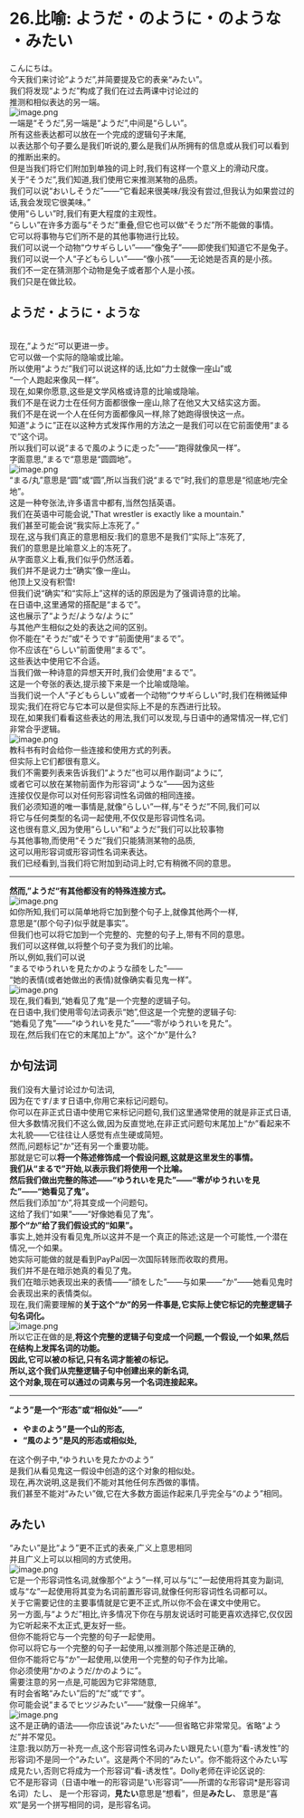 # 26.比喻: ようだ・のように・のような ・みたい

こんにちは。<br />今天我们来讨论“ようだ”,并简要提及它的表亲“みたい”。<br />我们将发现“ようだ”构成了我们在过去两课中讨论过的<br />推测和相似表达的另一端。<br />![image.png](https://cdn.nlark.com/yuque/0/2023/png/1179742/1694731114834-b43dac98-126f-42d7-adee-944b43661204.png#averageHue=%23fdf7f6&clientId=u1e98e677-36b4-4&from=paste&height=358&id=u6c517393&originHeight=447&originWidth=819&originalType=binary&ratio=1.25&rotation=0&showTitle=false&size=219073&status=done&style=none&taskId=u2e970705-b023-4c91-b697-e08aa098240&title=&width=655.2)<br />一端是“そうだ”,另一端是“ようだ”,中间是“らしい”。<br />所有这些表达都可以放在一个完成的逻辑句子末尾,<br />以表达那个句子要么是我们听说的,要么是我们从所拥有的信息或从我们可以看到的推断出来的。<br />但是当我们将它们附加到单独的词上时,我们有这样一个意义上的滑动尺度。<br />关于“そうだ”,我们知道,我们使用它来推测某物的品质。<br />我们可以说“おいしそうだ”——“它看起来很美味/我没有尝过,但我认为如果尝过的话,我会发现它很美味。”<br />使用“らしい”时,我们有更大程度的主观性。<br />“らしい”在许多方面与“そうだ”重叠,但它也可以做“そうだ”所不能做的事情。<br />它可以将事物与它们所不是的其他事物进行比较。<br />我们可以说一个动物“ウサギらしい”——“像兔子”——即使我们知道它不是兔子。<br />我们可以说一个人“子どもらしい”——“像小孩”——无论她是否真的是小孩。<br />我们不一定在猜测那个动物是兔子或者那个人是小孩。<br />我们只是在做比较。
## ようだ・ように・ような
<br />现在,”ようだ“可以更进一步。<br />它可以做一个实际的隐喻或比喻。<br />所以使用“ようだ”我们可以说这样的话,比如“力士就像一座山”或<br />“一个人跑起来像风一样”。<br />现在,如果你愿意,这些是文学风格或诗意的比喻或隐喻。<br />我们不是在说力士在任何方面都很像一座山,除了在他又大又结实这方面。<br />我们不是在说一个人在任何方面都像风一样,除了她跑得很快这一点。<br />知道“ように”正在以这种方式发挥作用的方法之一是我们可以在它前面使用“まるで”这个词。<br />所以我们可以说“まるで風のように走った”——“跑得就像风一样”。<br />字面意思,”まるで“意思是“圆圆地”。<br />![image.png](https://cdn.nlark.com/yuque/0/2023/png/1179742/1694731722678-743034d6-8047-46c2-9d29-11fb74b1cfcf.png#averageHue=%23f4f4f4&clientId=u1e98e677-36b4-4&from=paste&height=260&id=u87781e2c&originHeight=325&originWidth=402&originalType=binary&ratio=1.25&rotation=0&showTitle=false&size=74485&status=done&style=none&taskId=u47f37b50-f388-460d-90c3-e011412941c&title=&width=321.6)<br />“まる/丸”意思是“圆”或“圆”,所以当我们说“まるで”时,我们的意思是“彻底地/完全地”。<br />这是一种夸张法,许多语言中都有,当然包括英语。<br />我们在英语中可能会说,"That wrestler is exactly like a mountain."<br />我们甚至可能会说“我实际上冻死了。”<br />现在,这与我们真正的意思相反:我们的意思不是我们“实际上”冻死了,<br />我们的意思是比喻意义上的冻死了。<br />从字面意义上看,我们似乎仍然活着。<br />我们并不是说力士“确实”像一座山。<br />他顶上又没有积雪!<br />但我们说“确实”和“实际上”这样的话的原因是为了强调诗意的比喻。<br />在日语中,这里通常的搭配是“まるで”。<br />这也展示了“ようだ/ような/ように”<br />与其他产生相似之处的表达之间的区别。<br />你不能在“そうだ”或“そうです”前面使用“まるで”。<br />你不应该在“らしい”前面使用“まるで”。<br />这些表达中使用它不合适。<br />当我们做一种诗意的异想天开时,我们会使用“まるで”。<br />这是一个夸张的表达,提示接下来是一个比喻或隐喻。<br />当我们说一个人“子どもらしい”或者一个动物“ウサギらしい”时,我们在稍微延伸现实;我们在将它与它本可以是但实际上不是的东西进行比较。<br />现在,如果我们看看这些表达的用法,我们可以发现,与日语中的通常情况一样,它们非常合乎逻辑。<br />![image.png](https://cdn.nlark.com/yuque/0/2023/png/1179742/1694731815857-6e8ef454-328a-4666-b0d0-f7d7fe86f93e.png#averageHue=%23fdf8f8&clientId=u1e98e677-36b4-4&from=paste&height=273&id=u3d282cc5&originHeight=341&originWidth=468&originalType=binary&ratio=1.25&rotation=0&showTitle=false&size=90987&status=done&style=none&taskId=u2907ce6a-c3b8-445b-8492-9d550070df1&title=&width=374.4)<br />教科书有时会给你一些连接和使用方式的列表。<br />但实际上它们都很有意义。<br />我们不需要列表来告诉我们“ようだ”也可以用作副词“ように”,<br />或者它可以放在某物前面作为形容词“ような”——因为这些<br />连接仅仅是你可以对任何形容词性名词做的相同连接。<br />我们必须知道的唯一事情是,就像“らしい”一样,与“そうだ”不同,我们可以<br />将它与任何类型的名词一起使用,不仅仅是形容词性名词。<br />这也很有意义,因为使用“らしい”和“ようだ”我们可以比较事物<br />与其他事物,而使用“そうだ”我们只能猜测某物的品质,<br />这可以用形容词或形容词性名词来表达。<br />我们已经看到,当我们将它附加到动词上时,它有稍微不同的意思。

---

**然而,”ようだ“有其他都没有的特殊连接方式。**<br />![image.png](https://cdn.nlark.com/yuque/0/2023/png/1179742/1694731839663-b2a1a795-26da-4308-a171-1fd0adf68ebe.png#averageHue=%23b69e79&clientId=u1e98e677-36b4-4&from=paste&height=289&id=ucc0b8323&originHeight=361&originWidth=619&originalType=binary&ratio=1.25&rotation=0&showTitle=false&size=153420&status=done&style=none&taskId=u85a26e36-12f4-41ff-ab33-7a8cbdab790&title=&width=495.2)<br />如你所知,我们可以简单地将它加到整个句子上,就像其他两个一样,<br />意思是“(那个句子)似乎就是事实”。<br />但我们也可以将它加到一个完整的、完整的句子上,带有不同的意思。<br />我们可以这样做,以将整个句子变为我们的比喻。<br />所以,例如,我们可以说<br />“まるでゆうれいを見たかのような顔をした”——<br />“她的表情(或者她做出的表情)就像确实看见鬼一样”。<br />![image.png](https://cdn.nlark.com/yuque/0/2023/png/1179742/1694731882539-85169213-3594-4293-a72d-f670b3df82df.png#averageHue=%23ede1dc&clientId=u1e98e677-36b4-4&from=paste&height=330&id=u061ae459&originHeight=412&originWidth=639&originalType=binary&ratio=1.25&rotation=0&showTitle=false&size=242391&status=done&style=none&taskId=uaf39833a-92ab-43b4-9ebe-b74e4eaa98e&title=&width=511.2)<br />现在,我们看到,“她看见了鬼”是一个完整的逻辑子句。<br />在日语中,我们使用零句法词表示“她”,但这是一个完整的逻辑子句:<br />“她看见了鬼”——“ゆうれいを見た”——“零がゆうれいを見た”。<br />现在,然后我们在它的末尾加上“か”。这个“か”是什么?
## か句法词

我们没有大量讨论过か句法词,<br />因为在です/ます日语中,你用它来标记问题句。<br />你可以在非正式日语中使用它来标记问题句,我们这里通常使用的就是非正式日语,但大多数情况我们不这么做,因为反直觉地,在非正式问题句末尾加上“か”看起来不太礼貌——它往往让人感觉有点生硬或简短。<br />然而,问题标记“か”还有另一个重要功能。<br />那就是它可以**将一个陈述修饰成一个假设问题,这就是这里发生的事情。**<br />**我们从“まるで”开始,以表示我们将使用一个比喻。**<br />**然后我们做出完整的陈述——“ゆうれいを見た”——“零がゆうれいを見た”——“她看见了鬼”。**<br />然后我们添加“か”,将其变成一个问题句。<br />这给了我们“如果”——“好像她看见了鬼”。<br />**那个“か”给了我们假设式的“如果”。**<br />事实上,她并没有看见鬼,所以这并不是一个真正的陈述;这是一个可能性,一个潜在情况,一个如果。<br />她实际可能做的就是看到PayPal因一次国际转账而收取的费用。<br />我们并不是在暗示她真的看见了鬼。<br />我们在暗示她表现出来的表情——“顔をした”——与如果——“か”——她看见鬼时<br />会表现出来的表情类似。<br />现在,我们需要理解的**关于这个“か”的另一件事是,它实际上使它标记的完整逻辑子句名词化。**<br />![image.png](https://cdn.nlark.com/yuque/0/2023/png/1179742/1694732021747-d0e9664a-eee3-4d2c-88f5-3dd2569ffa91.png#averageHue=%23e3e1e1&clientId=u1e98e677-36b4-4&from=paste&height=342&id=uee6812fc&originHeight=427&originWidth=790&originalType=binary&ratio=1.25&rotation=0&showTitle=false&size=234628&status=done&style=none&taskId=u23bbe3ef-c538-40f8-8c85-4fcef59c487&title=&width=632)<br />所以它正在做的是,**将这个完整的逻辑子句变成一个问题,一个假设,一个如果,然后在结构上发挥名词的功能。**<br />**因此,它可以被の标记,只有名词才能被の标记。**<br />**所以,这个我们从完整逻辑子句中创建出来的新名词,**<br />**这个对象,现在可以通过の词素与另一个名词连接起来。**

---

**“よう”是一个“形态”或“相似处”——“**

- **やまのよう”是一个山的形态,**
- **“風のよう”是风的形态或相似处,**

在这个例子中,“ゆうれいを見たかのよう”<br />是我们从看见鬼这一假设中创造的这个对象的相似处。<br />现在,再次说明,这是我们不能对其他任何东西做的事情。<br />我们甚至不能对“みたい”做,它在大多数方面运作起来几乎完全与“のよう”相同。
## みたい
“みたい”是比“よう”更不正式的表亲,广义上意思相同<br />并且广义上可以以相同的方式使用。<br />![image.png](https://cdn.nlark.com/yuque/0/2023/png/1179742/1694732184923-01f3a4e6-cb9a-4467-8b0f-b7f75ad1b0c6.png#averageHue=%23c6ae95&clientId=u1e98e677-36b4-4&from=paste&height=345&id=u32f7ac3b&originHeight=431&originWidth=551&originalType=binary&ratio=1.25&rotation=0&showTitle=false&size=210814&status=done&style=none&taskId=u5120e480-07aa-4832-8c3b-faf22b9e09b&title=&width=440.8)<br />它是一个形容词性名词,就像那个“よう”一样,可以与“に”一起使用将其变为副词,<br />或与“な”一起使用将其变为名词前置形容词,就像任何形容词性名词都可以。<br />关于它需要记住的主要事情就是它更不正式,所以你不会在课文中使用它。<br />另一方面,与“ようだ”相比,许多情况下你在与朋友说话时可能更喜欢选择它,仅仅因为它听起来不太正式,更友好一些。<br />但你不能将它与一个完整的句子一起使用。<br />你可以将它与一个完整的句子一起使用,以推测那个陈述是正确的,<br />但你不能将它与“か”一起使用,以使用一个完整的句子作为比喻。<br />你必须使用“かのようだ/かのように”。<br />需要注意的另一点是,可能因为它非常随意,<br />有时会省略“みたい”后的“だ”或“です”。<br />你可能会说“まるでヒツジみたい”——“就像一只绵羊”。<br />![image.png](https://cdn.nlark.com/yuque/0/2023/png/1179742/1694732238287-c479a75e-b25c-4bc6-bba3-0264ef60d533.png#averageHue=%23fcf1cf&clientId=u1e98e677-36b4-4&from=paste&height=172&id=u7f2620f5&originHeight=215&originWidth=328&originalType=binary&ratio=1.25&rotation=0&showTitle=false&size=84145&status=done&style=none&taskId=ue18f8fe5-0f83-42fa-b8ec-a13fe494e71&title=&width=262.4)<br />这不是正确的语法——你应该说“みたいだ”——但省略它非常常见。省略“ようだ”并不常见。<br />注意:我以防万一补充一点,这个形容词性名词みたい跟見たい(意为“看-诱发性”的形容词)不是同一个“みたい”。这是两个不同的“みたい”。你不能将这个みたい写成見たい,否则它将成为一个形容词“看-诱发性”。Dolly老师在评论区说的:<br />它不是形容词（日语中唯一的形容词是“い形容词”——所谓的な形容词*是形容词名词）たし、 是一个形容词，**見たい**意思是“想看”，但是**みたし**、 意思是“喜欢”是另一个拼写相同的词，是形容名词。

